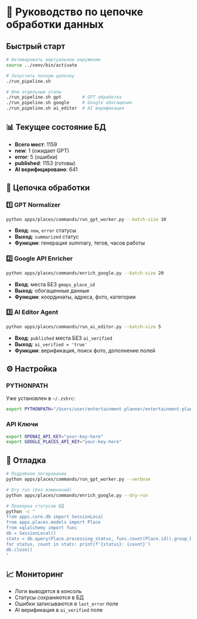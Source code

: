 # 🚀 Руководство по цепочке обработки данных

## Быстрый старт

```bash
# Активировать виртуальное окружение
source ../venv/bin/activate

# Запустить полную цепочку
./run_pipeline.sh

# Или отдельные этапы
./run_pipeline.sh gpt        # GPT обработка
./run_pipeline.sh google     # Google обогащение  
./run_pipeline.sh ai_editor  # AI верификация
```

## 📊 Текущее состояние БД

- **Всего мест**: 1159
- **new**: 1 (ожидает GPT)
- **error**: 5 (ошибки)
- **published**: 1153 (готовы)
- **AI верифицировано**: 641

## 🔄 Цепочка обработки

### 1️⃣ GPT Normalizer
```bash
python apps/places/commands/run_gpt_worker.py --batch-size 10
```
- **Вход**: `new`, `error` статусы
- **Выход**: `summarized` статус
- **Функции**: генерация summary, тегов, часов работы

### 2️⃣ Google API Enricher  
```bash
python apps/places/commands/enrich_google.py --batch-size 20
```
- **Вход**: места БЕЗ `gmaps_place_id`
- **Выход**: обогащенные данные
- **Функции**: координаты, адреса, фото, категории

### 3️⃣ AI Editor Agent
```bash
python apps/places/commands/run_ai_editor.py --batch-size 5
```
- **Вход**: `published` места БЕЗ `ai_verified`
- **Выход**: `ai_verified = 'true'`
- **Функции**: верификация, поиск фото, дополнение полей

## ⚙️ Настройка

### PYTHONPATH
Уже установлен в `~/.zshrc`:
```bash
export PYTHONPATH="/Users/user/entertainment planner/entertainment-planner-api"
```

### API Ключи
```bash
export OPENAI_API_KEY="your-key-here"
export GOOGLE_PLACES_API_KEY="your-key-here"
```

## 🐛 Отладка

```bash
# Подробное логирование
python apps/places/commands/run_gpt_worker.py --verbose

# Dry run (без изменений)
python apps/places/commands/enrich_google.py --dry-run

# Проверка статусов БД
python -c "
from apps.core.db import SessionLocal
from apps.places.models import Place
from sqlalchemy import func
db = SessionLocal()
stats = db.query(Place.processing_status, func.count(Place.id)).group_by(Place.processing_status).all()
for status, count in stats: print(f'{status}: {count}')
db.close()
"
```

## 📈 Мониторинг

- Логи выводятся в консоль
- Статусы сохраняются в БД
- Ошибки записываются в `last_error` поле
- AI верификация в `ai_verified` поле
